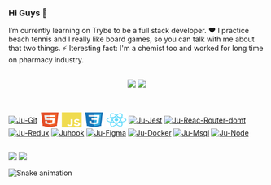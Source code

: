 ### Hi Guys 👋 
I’m currently learning on Trybe to be a full stack developer.
❤️ I practice beach tennis and I really like board games, so you can talk with me about that two things.
⚡ Iteresting fact: I'm a chemist too and worked for long time on pharmacy industry.
 ##
 
<div align="center">
  <img height="180em" src="https://github-readme-stats.vercel.app/api?username=jubarcelos&show_icons=true&theme=dark&include_all_commits=true&count_private=true"/>
  <img height="180em" src="https://github-readme-stats.vercel.app/api/top-langs/?username=jubarcelos&layout=compact&langs_count=7&theme=dark"/>
</div>

##

<div style="display: inline_block"><br>
   <a href="https://git-scm.com/docs/git" target="_blank"><img align="center" alt="Ju-Git" height="30" width="40" src="https://cdn.jsdelivr.net/gh/devicons/devicon/icons/git/git-original.svg"></a> 
   <a href="https://htmlreference.io" target="_blank"><img align="center" alt="Ju-HTML" height="30" width="40" src="https://raw.githubusercontent.com/devicons/devicon/master/icons/html5/html5-original.svg"></a> 
   <a href="https://www.w3schools.com/js/js_intro.asp" target="_blank"><img align="center" alt="Ju-Js" height="30" width="40" src="https://raw.githubusercontent.com/devicons/devicon/master/icons/javascript/javascript-plain.svg"></a> 
   <a href="https://css-tricks.com" target="_blank"><img align="center" alt="Ju-CSS" height="30" width="40" src="https://raw.githubusercontent.com/devicons/devicon/master/icons/css3/css3-original.svg"></a> 
   <a href="https://projects.wojtekmaj.pl/react-lifecycle-methods-diagram/" target="_blank"><img align="center" alt="Ju-React" height="30" width="40" src="https://raw.githubusercontent.com/devicons/devicon/master/icons/react/react-original.svg"></a>   
   <a href="https://jestjs.io/pt-BR/docs/using-matchers#números" target="_blank"><img align="center" alt="Ju-Jest" height="30" width="40"src="https://cdn.jsdelivr.net/gh/devicons/devicon/icons/jest/jest-plain.svg" /></a> 
   <a href="https://v5.reactrouter.com/web/guides/quick-start" target="_blank"><img align="center" alt="Ju-Reac-Router-domt" height="30" width="50" src="https://scriptverse.academy/img/tutorials/react-router.png"></a> 
 <a href="https://redux.js.org/" target="_blank"><img align="center" alt="Ju-Redux" height="30" width="50" src="https://cdn.jsdelivr.net/gh/devicons/devicon/icons/redux/redux-original.svg"></a> 
 <a href="https://pt-br.reactjs.org/docs/hooks-intro.html" target="_blank"><img align="center" alt="Juhook" height="30" width="50" src="https://miro.medium.com/max/768/1*0j4xd4B_o-jxiaM9QYqgWw.png"></a> 
 <a href="https://www.figma.com/best-practices/" target="_blank"><img align="center" alt="Ju-Figma" height="30" width="50" src="https://cdn.jsdelivr.net/gh/devicons/devicon/icons/figma/figma-original.svg"></a>
 <a href="https://docs.docker.com" target="_blank"><img align="center" alt="Ju-Docker" height="30" width="50" src="https://cdn.jsdelivr.net/gh/devicons/devicon/icons/docker/docker-plain.svg"></a>
 <a href="https://www.mysql.com/support/supportedplatforms/database.html" target="_blank"> <img align="center" alt="Ju-Msql" height="30" width="50" src="https://cdn.jsdelivr.net/gh/devicons/devicon/icons/mysql/mysql-plain.svg"></a>
  <a href="https://nodejs.org/en/docs/" target="_blank"><img align="center" alt="Ju-Node" height="30" width="50" src="https://cdn.jsdelivr.net/gh/devicons/devicon/icons/nodejs/nodejs-plain.svg"></a>
<div/>
<div/>

 ##

 <div> 
  <a href="http://discord.com/users/887730660847013918" target="_blank"><img src="https://www.svgrepo.com/show/331368/discord-v2.svg" width="30" target="_blank"></a> 
  <a href="www.linkedin.com/in/barcelos-julia" target="_blank"><img src="https://www.svgrepo.com/show/9911/linkedin.svg" width="30"></a>  
</div>

   ![Snake animation](https://github.com/jubarcelos/jubarcelos/blob/output/github-contribution-grid-snake.svg)
